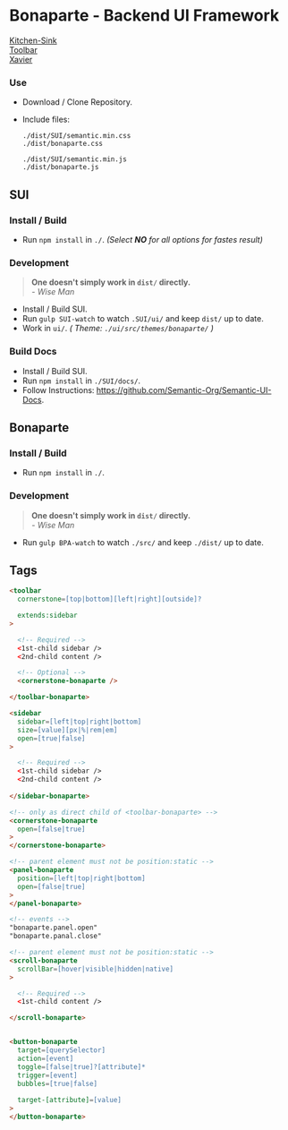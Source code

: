 # Bonaparte - Backend UI Framework

[Kitchen-Sink](https://github.dowjones.net/pages/newsroomdevelopment/bonaparte/examples/kitchen-sink.html)
<br>
[Toolbar](https://github.dowjones.net/pages/newsroomdevelopment/bonaparte/examples/toolbar.html)
<br>
[Xavier](https://github.dowjones.net/pages/newsroomdevelopment/bonaparte/examples/Xavier.html)

### Use

- Download / Clone Repository.
- Include files: 

  ```
  ./dist/SUI/semantic.min.css
  ./dist/bonaparte.css

  ./dist/SUI/semantic.min.js
  ./dist/bonaparte.js
  ```

## SUI

### Install / Build

- Run `npm install` in `./`. _(Select **NO** for all options for fastes result)_

### Development

> __One doesn't simply work in `dist/` directly.__ <br>
> _- Wise Man_

- Install / Build SUI.
- Run `gulp SUI-watch` to watch `.SUI/ui/` and keep `dist/` up to date.
- Work in `ui/`. _( Theme: `./ui/src/themes/bonaparte/` )_

### Build Docs 

- Install / Build SUI.
- Run `npm install` in `./SUI/docs/`.
- Follow Instructions: https://github.com/Semantic-Org/Semantic-UI-Docs.


## Bonaparte

### Install / Build

- Run `npm install` in `./`.

### Development

> __One doesn't simply work in `dist/` directly.__ <br>
> _- Wise Man_

- Run `gulp BPA-watch` to watch `./src/` and keep `./dist/` up to date.


## Tags

```html
<toolbar
  cornerstone=[top|bottom][left|right][outside]?

  extends:sidebar
>

  <!-- Required -->
  <1st-child sidebar />
  <2nd-child content /> 

  <!-- Optional -->
  <cornerstone-bonaparte />

</toolbar-bonaparte>
```

```html
<sidebar
  sidebar=[left|top|right|bottom]
  size=[value][px|%|rem|em]
  open=[true|false]
>

  <!-- Required -->
  <1st-child sidebar />
  <2nd-child content /> 
  
</sidebar-bonaparte>
```

```html
<!-- only as direct child of <toolbar-bonaparte> -->
<cornerstone-bonaparte
  open=[false|true]
>
</cornerstone-bonaparte>
```

```html
<!-- parent element must not be position:static -->
<panel-bonaparte
  position=[left|top|right|bottom]
  open=[false|true]
>
</panel-bonaparte>

<!-- events -->
"bonaparte.panel.open"
"bonaparte.panal.close"

```

```html
<!-- parent element must not be position:static -->
<scroll-bonaparte
  scrollBar=[hover|visible|hidden|native]
>

  <!-- Required -->
  <1st-child content />

</scroll-bonaparte>
```

```html

<button-bonaparte
  target=[querySelector]
  action=[event]
  toggle=[false|true]?[attribute]*
  trigger=[event]
  bubbles=[true|false]
  
  target-[attribute]=[value]
>
</button-bonaparte>
```
